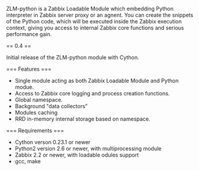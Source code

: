 ZLM-python is a Zabbix Loadable Module which embedding Python interpreter in Zabbix server proxy or an agnent. 
You can create the snippets of the Python code, which will be executed inside the Zabbix execution context, giving 
  you access to internal Zabbix core functions and serious performance gain.


== 0.4 ==

Initial release of the ZLM-python module with Cython.

=== Features ===

* Single module acting as both Zabbix Loadable Module and Python modue.
* Access to Zabbix core logging and process creation functions.
* Global namespace.
* Background "data collectors"
* Modules caching
* RRD in-memory internal storage based on namespace.

=== Requirements ===

* Cython verson 0.23.1 or newer
* Python2 version 2.6 or newer, with multiprocessing module
* Zabbix 2.2 or newer, with loadable odules support
* gcc, make